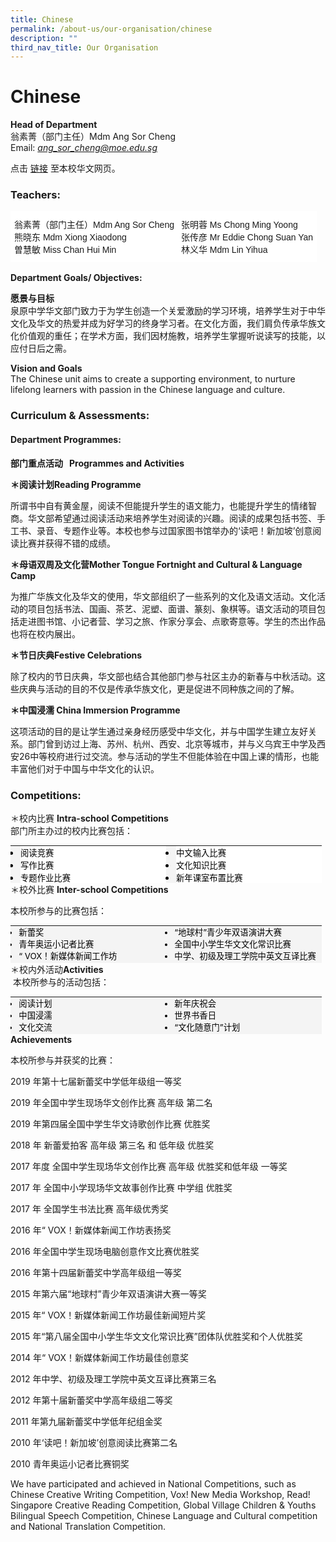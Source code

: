 ```yaml
---
title: Chinese
permalink: /about-us/our-organisation/chinese
description: ""
third_nav_title: Our Organisation
---
```

# **Chinese**

**Head of Department**     
翁素菁（部门主任）Mdm Ang Sor Cheng     
Email: [_ang\_sor\_cheng@moe.edu.sg_](mailto:ang_sor_cheng@moe.edu.sg)

点击 [链接](https://sfsschinese.wixsite.com/sfsscl) 至本校华文网页。  

### Teachers:

<table style="border-collapse:collapse;border-spacing:0" class="tg"><thead><tr><td style="background-color:#FFF;border-color:#ffffff;border-style:solid;border-width:1px;font-family:Arial, sans-serif;font-size:14px;overflow:hidden;padding:10px 5px;text-align:left;vertical-align:top;word-break:normal">翁素菁（部门主任）Mdm Ang Sor Cheng<br>熊晓东                 Mdm Xiong Xiaodong<br>曽慧敏                 Miss Chan Hui Min</td><td style="background-color:#FFF;border-color:#ffffff;border-style:solid;border-width:1px;font-family:Arial, sans-serif;font-size:14px;overflow:hidden;padding:10px 5px;text-align:left;vertical-align:top;word-break:normal">张明蓉      Ms Chong Ming Yoong<br>张传彦      Mr Eddie Chong Suan Yan<br>林义华      Mdm Lin Yihua </td></tr></thead></table>

**Department Goals/ Objectives:**

**愿景与目标**        
泉原中学华文部门致力于为学生创造一个关爱激励的学习环境，培养学生对于中华文化及华文的热爱并成为好学习的终身学习者。在文化方面，我们肩负传承华族文化价值观的重任；在学术方面，我们因材施教，培养学生掌握听说读写的技能，以应付日后之需。

**Vision and Goals**     
The Chinese unit aims to create a supporting environment, to nurture lifelong learners with passion in the Chinese language and culture.

  

### Curriculum & Assessments:

#### Department Programmes:

**部门重点活动   Programmes and Activities**

**＊阅读计划Reading Programme**

所谓书中自有黄金屋，阅读不但能提升学生的语文能力，也能提升学生的情绪智商。华文部希望通过阅读活动来培养学生对阅读的兴趣。阅读的成果包括书签、手工书、录音、专题作业等。本校也参与过国家图书馆举办的‘读吧！新加坡’创意阅读比赛并获得不错的成绩。

  

**＊母语双周及文化营Mother Tongue Fortnight and Cultural & Language Camp**

为推广华族文化及华文的使用，华文部组织了一些系列的文化及语文活动。文化活动的项目包括书法、国画、茶艺、泥塑、面谱、篆刻、象棋等。语文活动的项目包括走进图书馆、小记者营、学习之旅、作家分享会、点歌寄意等。学生的杰出作品也将在校内展出。

**＊节日庆典Festive Celebrations**

除了校内的节日庆典，华文部也结合其他部门参与社区主办的新春与中秋活动。这些庆典与活动的目的不仅是传承华族文化，更是促进不同种族之间的了解。

**＊中国浸濡 China Immersion Programme**

这项活动的目的是让学生通过亲身经历感受中华文化，并与中国学生建立友好关系。部门曾到访过上海、苏州、杭州、西安、北京等城市，并与义乌宾王中学及西安26中等校府进行过交流。参与活动的学生不但能体验在中国上课的情形，也能丰富他们对于中国与中华文化的认识。

  

### Competitions:

＊校内比赛 **Intra-school Competitions**  
部门所主办过的校内比赛包括：

<table class="ive_eobj_left ives_tab_kosong" style="margin: 0px 10px 0px 0px; outline: 0px; padding: 0px; border-collapse: collapse; float: left; border: none; table-layout: fixed; width: 506px; height: 60px;"><tbody style="margin: 0px; outline: 0px; padding: 0px;"><tr style="margin: 0px; outline: 0px; padding: 0px;"><td style="margin: 0px; outline: 0px; padding: 0px !important; vertical-align: top; border: none; background: rgb(244, 244, 244); color: rgb(0, 0, 0); width: 249px;"><ul style="margin: 0px 0px 0.5em 1em; outline: 0px; padding: 0px; text-align: justify; background-color: rgb(255, 255, 255);"><li style="margin: 0px; outline: 0px; padding: 0px;"><span style="margin: 0px; outline: 0px; padding: 0px; font-size: 13.3333px;">阅读竞赛</span><br style="margin: 0px; outline: 0px; padding: 0px;"></li><li style="margin: 0px; outline: 0px; padding: 0px;"><span style="margin: 0px; outline: 0px; padding: 0px; font-size: 13.3333px;">写作比赛</span><br style="margin: 0px; outline: 0px; padding: 0px;"></li><li style="margin: 0px; outline: 0px; padding: 0px;"><span style="margin: 0px; outline: 0px; padding: 0px; font-size: 13.3333px;">专题作业比赛</span><br style="margin: 0px; outline: 0px; padding: 0px;"></li><li style="margin: 0px; outline: 0px; padding: 0px;"><span style="margin: 0px; outline: 0px; padding: 0px; font-size: 13.3333px;">歌词创作比赛</span><br style="margin: 0px; outline: 0px; padding: 0px;"></li></ul></td><td style="margin: 0px; outline: 0px; padding: 0px !important; vertical-align: top; border: none; background: rgb(244, 244, 244); color: rgb(0, 0, 0); width: 249px;"><ul style="margin: 0px 0px 0.5em 1em; outline: 0px; padding: 0px; text-align: justify; background-color: rgb(255, 255, 255);"><li style="margin: 0px; outline: 0px; padding: 0px;"><span style="margin: 0px; outline: 0px; padding: 0px; font-size: 13.3333px;">中文输入比赛</span><br style="margin: 0px; outline: 0px; padding: 0px;"></li><li style="margin: 0px; outline: 0px; padding: 0px;"><span style="margin: 0px; outline: 0px; padding: 0px; font-size: 13.3333px;">文化知识比赛</span></li><li style="margin: 0px; outline: 0px; padding: 0px;"><span style="margin: 0px; outline: 0px; padding: 0px; font-size: 13.3333px;">新年课室布置比赛<br style="margin: 0px; outline: 0px; padding: 0px;"></span></li></ul></td></tr></tbody></table>

  

  

＊校外比赛 **Inter-school Competitions**  

本校所参与的比赛包括：

<table class="ive_eobj_left ives_tab_kosong" style="margin: 0px 10px 0px 0px; outline: 0px; padding: 0px; border-collapse: collapse; float: left; border: none; table-layout: fixed; font-size: 13.3333px; width: 506px; height: 60px;"><tbody style="margin: 0px; outline: 0px; padding: 0px;"><tr style="margin: 0px; outline: 0px; padding: 0px;"><td style="margin: 0px; outline: 0px; padding: 0px !important; vertical-align: top; border: none; background: rgb(244, 244, 244); color: rgb(0, 0, 0); width: 249px;"><ul style="margin: 0px 0px 0.5em 1em; outline: 0px; padding: 0px;"><li style="margin: 0px; outline: 0px; padding: 0px;">新蕾奖<br style="margin: 0px; outline: 0px; padding: 0px;"></li><li style="margin: 0px; outline: 0px; padding: 0px;">青年奥运小记者比赛<br style="margin: 0px; outline: 0px; padding: 0px;"></li><li style="margin: 0px; outline: 0px; padding: 0px;">“ VOX！新媒体新闻工作坊<br style="margin: 0px; outline: 0px; padding: 0px;"></li><li style="margin: 0px; outline: 0px; padding: 0px;">读吧！新加坡’创意阅读比赛<br style="margin: 0px; outline: 0px; padding: 0px;"></li></ul></td><td style="margin: 0px; outline: 0px; padding: 0px !important; vertical-align: top; border: none; background: rgb(244, 244, 244); color: rgb(0, 0, 0); width: 249px;"><ul style="margin: 0px 0px 0.5em 1em; outline: 0px; padding: 0px;"><li style="margin: 0px; outline: 0px; padding: 0px;">“地球村”青少年双语演讲大赛</li><li style="margin: 0px; outline: 0px; padding: 0px;">全国中小学生华文文化常识比赛<br style="margin: 0px; outline: 0px; padding: 0px;"></li><li style="margin: 0px; outline: 0px; padding: 0px;">中学、初级及理工学院中英文互译比赛<br style="margin: 0px; outline: 0px; padding: 0px;"></li></ul></td></tr></tbody></table>

  

  

  

  

  

  

＊校内外活动**Activities**  
 本校所参与的活动包括：  

<table class="ive_eobj_left ives_tab_kosong" style="margin: 0px 10px 0px 0px; outline: 0px; padding: 0px; border-collapse: collapse; float: left; border: none; table-layout: fixed; text-align: justify; font-size: 13.3333px; width: 506px; height: 60px;"><tbody style="margin: 0px; outline: 0px; padding: 0px;"><tr style="margin: 0px; outline: 0px; padding: 0px;"><td style="margin: 0px; outline: 0px; padding: 0px !important; vertical-align: top; border: none; background: rgb(244, 244, 244); color: rgb(0, 0, 0); width: 249px;"><ul style="margin: 0px 0px 0.5em 1em; outline: 0px; padding: 0px;"><li style="margin: 0px; outline: 0px; padding: 0px;">阅读计划<br style="margin: 0px; outline: 0px; padding: 0px;"></li><li style="margin: 0px; outline: 0px; padding: 0px;">中国浸濡<br style="margin: 0px; outline: 0px; padding: 0px;"></li><li style="margin: 0px; outline: 0px; padding: 0px;">文化交流<br style="margin: 0px; outline: 0px; padding: 0px;"></li><li style="margin: 0px; outline: 0px; padding: 0px;">母语双周<br style="margin: 0px; outline: 0px; padding: 0px;"></li></ul></td><td style="margin: 0px; outline: 0px; padding: 0px !important; vertical-align: top; border: none; background: rgb(244, 244, 244); color: rgb(0, 0, 0); width: 249px;"><ul style="margin: 0px 0px 0.5em 1em; outline: 0px; padding: 0px;"><li style="margin: 0px; outline: 0px; padding: 0px;">新年庆祝会</li><li style="margin: 0px; outline: 0px; padding: 0px;">世界书香日<br style="margin: 0px; outline: 0px; padding: 0px;"></li><li style="margin: 0px; outline: 0px; padding: 0px;">“文化随意门”计划<br style="margin: 0px; outline: 0px; padding: 0px;"></li></ul></td></tr></tbody></table>

  
  
  
  
  

**Achievements**

本校所参与并获奖的比赛：

2019 年第十七届新蕾奖中学低年级组一等奖

2019 年全国中学生现场华文创作比赛 高年级 第二名

2019 年第四届全国中学生华文诗歌创作比赛 优胜奖

2018 年 新蕾爱拍客 高年级 第三名 和 低年级 优胜奖

2017 年度 全国中学生现场华文创作比赛 高年级 优胜奖和低年级 一等奖

2017 年 全国中小学现场华文故事创作比赛 中学组 优胜奖

2017 年 全国学生书法比赛 高年级优秀奖

2016 年“ VOX！新媒体新闻工作坊表扬奖

2016 年全国中学生现场电脑创意作文比赛优胜奖

2016 年第十四届新蕾奖中学高年级组一等奖

2015 年第六届“地球村”青少年双语演讲大赛一等奖

2015 年“ VOX！新媒体新闻工作坊最佳新闻短片奖

2015 年“第八届全国中小学生华文文化常识比赛”团体队优胜奖和个人优胜奖

2014 年“ VOX！新媒体新闻工作坊最佳创意奖

2012 年中学、初级及理工学院中英文互译比赛第三名

2012 年第十届新蕾奖中学高年级组二等奖

2011 年第九届新蕾奖中学低年纪组金奖

2010 年‘读吧！新加坡’创意阅读比赛第二名

2010 青年奥运小记者比赛铜奖

  

We have participated and achieved in National Competitions, such as Chinese Creative Writing Competition, Vox! New Media Workshop, Read! Singapore Creative Reading Competition, Global Village Children & Youths Bilingual Speech Competition, Chinese Language and Cultural competition and National Translation Competition.